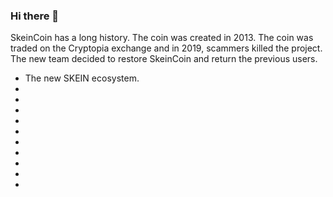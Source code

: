 ### Hi there 👋

SkeinCoin has a long history. The coin was created in 2013. The coin was traded on the Cryptopia exchange and in 2019, scammers killed the project. 
The new team decided to restore SkeinCoin and return the previous users.
- The new SKEIN ecosystem.
- 
- 
- 
- 
- 
- 
- 
- 
-
-
